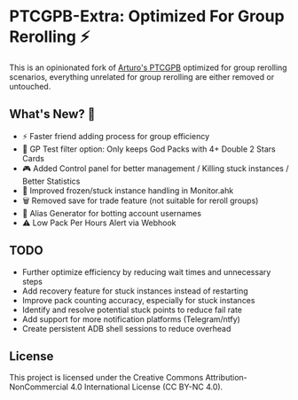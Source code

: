 # **__PTCGPB-Extra: Optimized For Group Rerolling__** ⚡

This is an opinionated fork of [Arturo's PTCGPB](https://github.com/Arturo-1212/PTCGPB) optimized for group rerolling scenarios, everything unrelated for group rerolling are either removed or untouched.

## **__What's New?__** 🚀

- ⚡ Faster friend adding process for group efficiency
- 🎯 GP Test filter option: Only keeps God Packs with 4+ Double 2 Stars Cards
- 🎮 Added Control panel for better management / Killing stuck instances / Better Statistics
- 🔧 Improved frozen/stuck instance handling in Monitor.ahk
- 🗑️ Removed save for trade feature (not suitable for reroll groups)
- 🤖 Alias Generator for botting account usernames
- ⚠️ Low Pack Per Hours Alert via Webhook

## **__TODO__**

- Further optimize efficiency by reducing wait times and unnecessary steps
- Add recovery feature for stuck instances instead of restarting
- Improve pack counting accuracy, especially for stuck instances
- Identify and resolve potential stuck points to reduce fail rate
- Add support for more notification platforms (Telegram/ntfy)
- Create persistent ADB shell sessions to reduce overhead

## License
This project is licensed under the Creative Commons Attribution-NonCommercial 4.0 International License (CC BY-NC 4.0).
